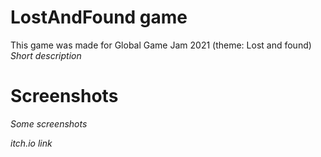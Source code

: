 # LostAndFound game
This game was made for Global Game Jam 2021 (theme: Lost and found)
*Short description*


# Screenshots

*Some screenshots*

*itch.io link*
